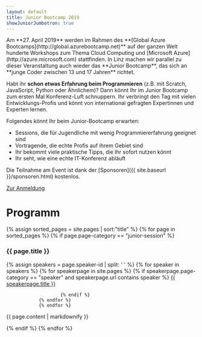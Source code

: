 ```yaml
---
layout: default
title: Junior Bootcamp 2019
showJuniorJumbotron: true
---
```


<div class="row">
<div class="col-sm" markdown="1">
Am **27. April 2019** werden im Rahmen des **[Global Azure Bootcamps](http://global.azurebootcamp.net)** auf der ganzen Welt hunderte Workshops zum Thema Cloud Computing und [Microsoft Azure](http://azure.microsoft.com) stattfinden. In Linz machen wir parallel zu dieser Veranstaltung auch wieder das **Junior Bootcamp**, das sich an **junge Coder zwischen 13 und 17 Jahren** richtet.

Habt ihr **schon etwas Erfahrung beim Programmieren** (z.B. mit Scratch, JavaScript, Python oder Ähnlichem)? Dann könnt Ihr im Junior Bootcamp zum ersten Mal Konferenz-Luft schnuppern. Ihr verbringt den Tag mit vielen Entwicklungs-Profis und könnt von international gefragten Expertinnen und Experten lernen.
</div>

<div class="col-sm" markdown="1">
Folgendes könnt Ihr beim Junior-Bootcamp erwarten:

* Sessions, die für Jugendliche mit wenig Programmiererfahrung geeignet sind
* Vortragende, die echte Profis auf ihrem Gebiet sind
* Ihr bekommt viele praktische Tipps, die Ihr sofort nutzen könnt
* Ihr seht, wie eine echte IT-Konferenz abläuft

Die Teilnahme am Event ist dank der [Sponsoren]({{ site.baseurl }}/sponsoren.html) kostenlos. 

</div>
</div>

<p class="text-center">
    <a class="btn btn-primary btn-lg" href="https://www.eventbrite.de/e/global-azure-bootcamp-austria-2019-tickets-55850997838"
        role="button">
        Zur Anmeldung
    </a>
</p>

# Programm

<div class="program">
<div class="session-container sessions">
{% assign sorted_pages = site.pages | sort:"title" %}
{% for page in sorted_pages %}
	{% if page.page-category == "junior-session" %}
<div class="session-item" onclick="location.href='{{ site.baseurl }}{{ page.url }}'">
<h3>{{ page.title }}</h3>
                {% assign speakers = page.speaker-id | split: ' ' %}
                {% for speaker in speakers %}
                {% for speakerpage in site.pages %}
                        {% if speakerpage.page-category == "speaker" and speakerpage.url contains speaker %}
<span class="session-speaker">
<a href="{{ site.baseurl }}{{ speakerpage.url }}">{{ speakerpage.title }}</a>
</span>

                        {% endif %}
                {% endfor %}
                {% endfor %}

<div class="program-session-content">
        <p class="">{{ page.content | markdownify }}</p>
</div>

<!-- {% if page.page-category == "session" %}
<p class="program-session-selected add" onclick="selectSession(event, '{{ page.url }}')"><span class="badge badge-pill badge-primary"><i class="fa fa-check" aria-hidden="true"></i>&nbsp;&nbsp;merken</span></p>

<p class="program-session-selected remove" onclick="deselectSession(event, '{{ page.url }}')"><span class="badge badge-pill badge-primary"><i class="fa fa-times" aria-hidden="true"></i>&nbsp;&nbsp;löschen</span></p>
{% endif %}-->
</div>
	{% endif %}
{% endfor %}

</div> 
</div>

<!--

<div class="container program junior-program">
<div class="row sessions">
        <div class="col-md-1 d-none d-md-block">Raum</div>
        <div class="col-md-2 d-none d-md-block">E09<br/></div>
        <div class="col-md-7 d-none d-md-block">09.08</div>
        <div class="col-md-2 d-none d-md-block">15. Stock</div>
</div>
<div class="row break">
        <div class="col-md-1">09:30</div>
        <div class="col-md-2">Check-In / Getränke und kleine Snacks</div>
        <div class="col-md-7 d-none d-md-block"></div>
        <div class="col-md-2 d-none d-md-block"></div>
</div>
<div class="row sessions">
        <div class="col-md-1">09:55</div>
        <div class="col-md-2 d-none d-md-block"></div>
        <div class="col-md-7">{% include session-card.html room='09.08' slot=2 %}</div>
        <div class="col-md-2 d-none d-md-block"></div>
</div>
<div class="row break">
        <div class="col-md-1">10:45</div>
        <div class="col-md-2">Getränke und kleine Snacks</div>
        <div class="col-md-7 d-none d-md-block"></div>
        <div class="col-md-2">Getränke und kleine Snacks</div>
</div>
<div class="row sessions">
        <div class="col-md-1">11:10</div>
        <div class="col-md-2 d-none d-md-block"></div>
        <div class="col-md-7">{% include session-card.html room='09.08' slot=3 %}</div>
        <div class="col-md-2 d-none d-md-block"></div>
</div>
<div class="row break">
        <div class="col-md-1">12:00</div>
        <div class="col-md-2 d-none d-md-block"></div>
        <div class="col-md-7 d-none d-md-block"></div>
        <div class="col-md-2">Warmes Mittagessen</div>
</div>
<div class="row sessions">
        <div class="col-md-1">13:00</div>
        <div class="col-md-2 d-none d-md-block"></div>
        <div class="col-md-7">{% include session-card.html room='09.08' slot=4 %}</div>
        <div class="col-md-2 d-none d-md-block"></div>
</div>
<div class="row break">
        <div class="col-md-1">13:50</div>
        <div class="col-md-2">Getränke und Kuchen</div>
        <div class="col-md-7 d-none d-md-block"></div>
        <div class="col-md-2">Getränke und Kuchen</div>
</div>
<div class="row sessions">
        <div class="col-md-1">14:05</div>
        <div class="col-md-2 d-none d-md-block"></div>
        <div class="col-md-7">{% include session-card.html room='09.08' slot=5 %}</div>
        <div class="col-md-2 d-none d-md-block"></div>
</div>
<div class="row break">
        <div class="col-md-1">14:55</div>
        <div class="col-md-2">Getränke und Kuchen</div>
        <div class="col-md-7 d-none d-md-block"></div>
        <div class="col-md-2">Getränke und Kuchen</div>
</div>
<div class="row sessions">
        <div class="col-md-1">15:10</div>
        <div class="col-md-2 d-none d-md-block"></div>
        <div class="col-md-7">{% include session-card.html room='09.08' slot=6 %}</div>
        <div class="col-md-2 d-none d-md-block"></div>
</div>
<div class="row sessions">
        <div class="col-md-1">16:00</div>
        <div class="col-md-2">
                <h3>Abschluss</h3>
                <p>Coding Club Linz</p>
        </div>
        <div class="col-md-7 d-none d-md-block"></div>
        <div class="col-md-2 d-none d-md-block"></div>
</div>
</div>

<p>&nbsp;</p>
<p class="text-center">
    <a class="btn btn-primary btn-lg" href="https://www.eventbrite.de/e/global-azure-bootcamp-austria-2019-tickets-55850997838"
        role="button">
        Zur Anmeldung
    </a>
</p>-->

<!-- ## Räume

Raum | Stockwerk | Beschreibung
- | - | -
E09 | Ergeschoß | Vor dem großen Veranstaltungssaal des Wissensturm starten wir ab 09:30 mit dem Check-In und einem kleine Frühstück. Danach geht's im 9. Stock mit dem Junior Bootcamp weiter.<br/>Du findest im Raum E09 den ganzen Tag über Getränke und kleine Snacks zur Stärkung.
09.08 | 9. Stock | Junior Bootcamp Sessions
15.05 | 15. Stock | Mittagessen und Getränke und Snacks in den Pausen
{: .table } -->
